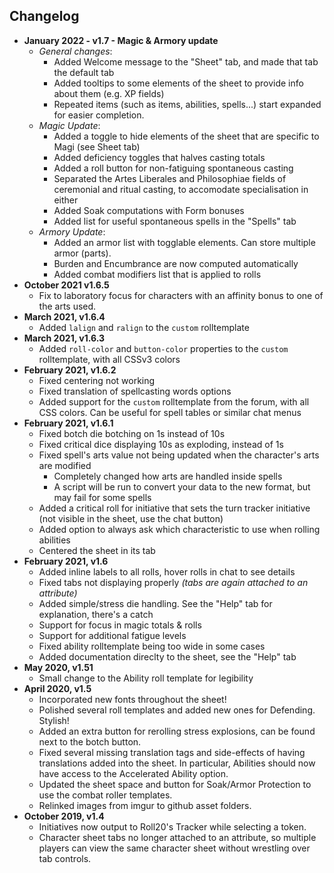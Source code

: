 ## Changelog

+ **January 2022 - v1.7 - Magic & Armory update**
    - *General changes*:
        - Added Welcome message to the "Sheet" tab, and made that tab the default tab
        - Added tooltips to some elements of the sheet to provide info about them (e.g. XP fields)
        - Repeated items (such as items, abilities, spells...) start expanded for easier completion.
    - *Magic Update*:
        - Added a toggle to hide elements of the sheet that are specific to Magi (see Sheet tab)
        - Added deficiency toggles that halves casting totals
        - Added a roll button for non-fatiguing spontaneous casting
        - Separated the Artes Liberales and Philosophiae fields of ceremonial and ritual casting, to accomodate specialisation in either
        - Added Soak computations with Form bonuses
        - Added list for useful spontaneous spells in the "Spells" tab
    - *Armory Update*:
        - Added an armor list with togglable elements. Can store multiple armor (parts).
        - Burden and Encumbrance are now computed automatically
        - Added combat modifiers list that is applied to rolls
+ **October 2021 v1.6.5**
    - Fix to laboratory focus for characters with an affinity bonus to one of the arts used.
+ **March 2021, v1.6.4**
    - Added `lalign` and `ralign` to the `custom` rolltemplate
+ **March 2021, v1.6.3**
    - Added `roll-color` and `button-color` properties to the `custom` rolltemplate, with all CSSv3 colors
+ **February 2021, v1.6.2**
    - Fixed centering not working
    - Fixed translation of spellcasting words options
    - Added support for the `custom` rolltemplate from the forum, with all CSS colors. Can be useful for spell tables or similar chat menus
+ **February 2021, v1.6.1**
    - Fixed botch die botching on 1s instead of 10s
    - Fixed critical dice displaying 10s as exploding, instead of 1s
    - Fixed spell's arts value not being updated when the character's arts are modified
        + Completely changed how arts are handled inside spells
        + A script will be run to convert your data to the new format, but may fail for some spells
    - Added a critical roll for initiative that sets the turn tracker initiative (not visible in the sheet, use the chat button)
    - Added option to always ask which characteristic to use when rolling abilities
    - Centered the sheet in its tab
+ **February 2021, v1.6**
    - Added inline labels to all rolls, hover rolls in chat to see details
    - Fixed tabs not displaying properly *(tabs are again attached to an attribute)*
    - Added simple/stress die handling. See the "Help" tab for explanation, there's a catch
    - Support for focus in magic totals & rolls
    - Support for additional fatigue levels
    - Fixed ability rolltemplate being too wide in some cases
    - Added documentation direclty to the sheet, see the "Help" tab
+ **May 2020, v1.51**
    - Small change to the Ability roll template for legibility
+ **April 2020, v1.5**
    - Incorporated new fonts throughout the sheet!
    - Polished several roll templates and added new ones for Defending. Stylish!
    - Added an extra button for rerolling stress explosions, can be found next to the botch button. 
    - Fixed several missing translation tags and side-effects of having translations added into the sheet. In particular, Abilities should now have access to the Accelerated Ability option. 
    - Updated the sheet space and button for Soak/Armor Protection to use the combat roller templates. 
    - Relinked images from imgur to github asset folders. 
+ **October 2019, v1.4**
    - Initiatives now output to Roll20's Tracker while selecting a token. 
    - Character sheet tabs no longer attached to an attribute, so multiple players can view the same character sheet without wrestling over tab controls.